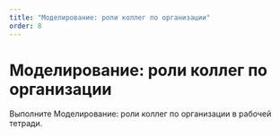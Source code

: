 ```yaml
---
title: "Моделирование: роли коллег по организации"
order: 8
---
```


# Моделирование: роли коллег по организации

Выполните Моделирование: роли коллег по организации в рабочей тетради.